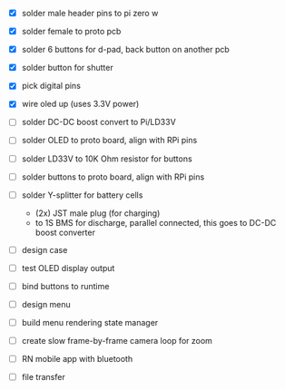 - [x] solder male header pins to pi zero w
- [x] solder female to proto pcb
- [x] solder 6 buttons for d-pad, back button on another pcb
- [x] solder button for shutter
- [x] pick digital pins
- [x] wire oled up (uses 3.3V power)

- [ ] solder DC-DC boost convert to Pi/LD33V
- [ ] solder OLED to proto board, align with RPi pins
- [ ] solder LD33V to 10K Ohm resistor for buttons
- [ ] solder buttons to proto board, align with RPi pins
- [ ] solder Y-splitter for battery cells
  - (2x) JST male plug (for charging)
  - to 1S BMS for discharge, parallel connected, this goes to DC-DC boost converter 

- [ ] design case

- [ ] test OLED display output
- [ ] bind buttons to runtime
- [ ] design menu
- [ ] build menu rendering state manager
- [ ] create slow frame-by-frame camera loop for zoom

- [ ] RN mobile app with bluetooth
- [ ] file transfer